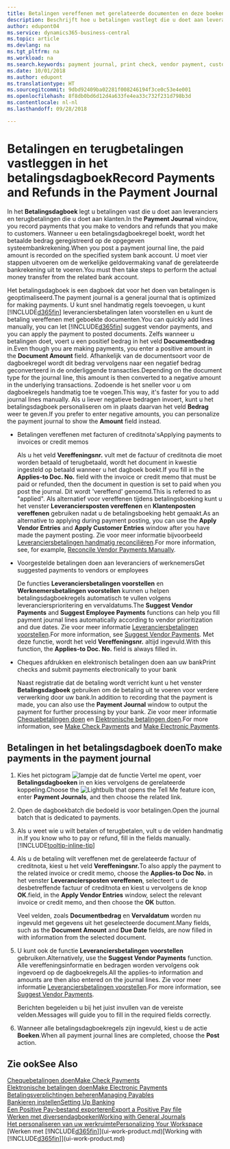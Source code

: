 ```yaml
---
title: Betalingen vereffenen met gerelateerde documenten en deze boeken | Microsoft Docs
description: Beschrijft hoe u betalingen vastlegt die u doet aan leveranciers en terugbetalingen die u doet aan klanten.
author: edupont04
ms.service: dynamics365-business-central
ms.topic: article
ms.devlang: na
ms.tgt_pltfrm: na
ms.workload: na
ms.search.keywords: payment journal, print check, vendor payment, customer refund, creditor, debt, balance due, AP
ms.date: 10/01/2018
ms.author: edupont
ms.translationtype: HT
ms.sourcegitcommit: 9dbd92409ba02281f008246194f3ce0c53e4e001
ms.openlocfilehash: 8f8db0bd6d12d4a633fe4ea33c732f231d798b3d
ms.contentlocale: nl-nl
ms.lasthandoff: 09/28/2018

---
```

# <a name="record-payments-and-refunds-in-the-payment-journal"></a><span data-ttu-id="37e09-103">Betalingen en terugbetalingen vastleggen in het betalingsdagboek</span><span class="sxs-lookup"><span data-stu-id="37e09-103">Record Payments and Refunds in the Payment Journal</span></span>

<span data-ttu-id="37e09-104">In het **Betalingsdagboek** legt u betalingen vast die u doet aan leveranciers en terugbetalingen die u doet aan klanten.</span><span class="sxs-lookup"><span data-stu-id="37e09-104">In the **Payment Journal** window, you record payments that you make to vendors and refunds that you make to customers.</span></span> <span data-ttu-id="37e09-105">Wanneer u een betalingsdagboekregel boekt, wordt het betaalde bedrag geregistreerd op de opgegeven systeembankrekening.</span><span class="sxs-lookup"><span data-stu-id="37e09-105">When you post a payment journal line, the paid amount is recorded on the specified system bank account.</span></span> <span data-ttu-id="37e09-106">U moet vier stappen uitvoeren om de werkelijke geldovermaking vanaf de gerelateerde bankrekening uit te voeren.</span><span class="sxs-lookup"><span data-stu-id="37e09-106">You must then take steps to perform the actual money transfer from the related bank account.</span></span>  

<span data-ttu-id="37e09-107">Het betalingsdagboek is een dagboek dat voor het doen van betalingen is geoptimaliseerd.</span><span class="sxs-lookup"><span data-stu-id="37e09-107">The payment journal is a general journal that is optimized for making payments.</span></span> <span data-ttu-id="37e09-108">U kunt snel handmatig regels toevoegen, u kunt [!INCLUDE[d365fin](includes/d365fin_md.md)] leveranciersbetalingen laten voorstellen en u kunt de betaling vereffenen met geboekte documenten.</span><span class="sxs-lookup"><span data-stu-id="37e09-108">You can quickly add lines manually, you can let [!INCLUDE[d365fin](includes/d365fin_md.md)] suggest vendor payments, and you can apply the payment to posted documents.</span></span> <span data-ttu-id="37e09-109">Zelfs wanneer u betalingen doet, voert u een positief bedrag in het veld **Documentbedrag** in.</span><span class="sxs-lookup"><span data-stu-id="37e09-109">Even though you are making payments, you enter a positive amount in the **Document Amount** field.</span></span> <span data-ttu-id="37e09-110">Afhankelijk van de documentsoort voor de dagboekregel wordt dit bedrag vervolgens naar een negatief bedrag geconverteerd in de onderliggende transacties.</span><span class="sxs-lookup"><span data-stu-id="37e09-110">Depending on the document type for the journal line, this amount is then converted to a negative amount in the underlying transactions.</span></span> <span data-ttu-id="37e09-111">Zodoende is het sneller voor u om dagboekregels handmatig toe te voegen.</span><span class="sxs-lookup"><span data-stu-id="37e09-111">This way, it's faster for you to add journal lines manually.</span></span> <span data-ttu-id="37e09-112">Als u liever negatieve bedragen invoert, kunt u het betalingsdagboek personaliseren om in plaats daarvan het veld **Bedrag** weer te geven.</span><span class="sxs-lookup"><span data-stu-id="37e09-112">If you prefer to enter negative amounts, you can personalize the payment journal to show the **Amount** field instead.</span></span>  

- <span data-ttu-id="37e09-113">Betalingen vereffenen met facturen of creditnota's</span><span class="sxs-lookup"><span data-stu-id="37e09-113">Applying payments to invoices or credit memos</span></span>

    <span data-ttu-id="37e09-114">Als u het veld **Vereffeningsnr.** vult met de factuur of creditnota die moet worden betaald of terugbetaald, wordt het document in kwestie ingesteld op betaald wanneer u het dagboek boekt.</span><span class="sxs-lookup"><span data-stu-id="37e09-114">If you fill in the **Applies-to Doc. No.** field with the invoice or credit memo that must be paid or refunded, then the document in question is set to paid when you post the journal.</span></span> <span data-ttu-id="37e09-115">Dit wordt 'vereffend' genoemd.</span><span class="sxs-lookup"><span data-stu-id="37e09-115">This is referred to as "applied".</span></span> <span data-ttu-id="37e09-116">Als alternatief voor vereffenen tijdens betalingsboeking kunt u het venster **Leveranciersposten vereffenen** en **Klantenposten vereffenen** gebruiken nadat u de betalingsboeking hebt gemaakt.</span><span class="sxs-lookup"><span data-stu-id="37e09-116">As an alternative to applying during payment posting, you can use the **Apply Vendor Entries** and **Apply Customer Entries** window after you have made the payment posting.</span></span> <span data-ttu-id="37e09-117">Zie voor meer informatie bijvoorbeeld [Leveranciersbetalingen handmatig reconciliëren](payables-how-apply-purchase-transactions-manually.md).</span><span class="sxs-lookup"><span data-stu-id="37e09-117">For more information, see, for example, [Reconcile Vendor Payments Manually](payables-how-apply-purchase-transactions-manually.md).</span></span>  

- <span data-ttu-id="37e09-118">Voorgestelde betalingen doen aan leveranciers of werknemers</span><span class="sxs-lookup"><span data-stu-id="37e09-118">Get suggested payments to vendors or employees</span></span> 

    <span data-ttu-id="37e09-119">De functies **Leveranciersbetalingen voorstellen** en **Werknemersbetalingen voorstellen** kunnen u helpen betalingsdagboekregels automatisch te vullen volgens leveranciersprioritering en vervaldatums.</span><span class="sxs-lookup"><span data-stu-id="37e09-119">The **Suggest Vendor Payments** and **Suggest Employee Payments** functions can help you fill payment journal lines automatically according to vendor prioritization and due dates.</span></span> <span data-ttu-id="37e09-120">Zie voor meer informatie [Leveranciersbetalingen voorstellen](payables-how-suggest-vendor-payments.md).</span><span class="sxs-lookup"><span data-stu-id="37e09-120">For more information, see [Suggest Vendor Payments](payables-how-suggest-vendor-payments.md).</span></span> <span data-ttu-id="37e09-121">Met deze functie, wordt het veld **Vereffeningsnr.** altijd ingevuld.</span><span class="sxs-lookup"><span data-stu-id="37e09-121">With this function, the **Applies-to Doc. No.** field is always filled in.</span></span>  

- <span data-ttu-id="37e09-122">Cheques afdrukken en elektronisch betalingen doen aan uw bank</span><span class="sxs-lookup"><span data-stu-id="37e09-122">Print checks and submit payments electronically to your bank</span></span>

    <span data-ttu-id="37e09-123">Naast registratie dat de betaling wordt verricht kunt u het venster **Betalingsdagboek** gebruiken om de betaling uit te voeren voor verdere verwerking door uw bank.</span><span class="sxs-lookup"><span data-stu-id="37e09-123">In addition to recording that the payment is made, you can also use the **Payment Journal** window to output the payment for further processing by your bank.</span></span> <span data-ttu-id="37e09-124">Zie voor meer informatie [Chequebetalingen doen](payables-how-work-checks.md) en [Elektronische betalingen doen](payables-how-export-payments-bank-file.md).</span><span class="sxs-lookup"><span data-stu-id="37e09-124">For more information, see [Make Check Payments](payables-how-work-checks.md) and [Make Electronic Payments](payables-how-export-payments-bank-file.md).</span></span>  

## <a name="to-make-payments-in-the-payment-journal"></a><span data-ttu-id="37e09-125">Betalingen in het betalingsdagboek doen</span><span class="sxs-lookup"><span data-stu-id="37e09-125">To make payments in the payment journal</span></span> 

1. <span data-ttu-id="37e09-126">Kies het pictogram ![lampje dat de functie Vertel me opent](media/ui-search/search_small.png "Vertel me wat u wilt doen"), voer **Betalingsdagboeken** in en kies vervolgens de gerelateerde koppeling.</span><span class="sxs-lookup"><span data-stu-id="37e09-126">Choose the ![Lightbulb that opens the Tell Me feature](media/ui-search/search_small.png "Tell me what you want to do") icon, enter **Payment Journals**, and then choose the related link.</span></span>
2. <span data-ttu-id="37e09-127">Open de dagboekbatch die bedoeld is voor betalingen.</span><span class="sxs-lookup"><span data-stu-id="37e09-127">Open the journal batch that is dedicated to payments.</span></span>
3. <span data-ttu-id="37e09-128">Als u weet wie u wilt betalen of terugbetalen, vult u de velden handmatig in.</span><span class="sxs-lookup"><span data-stu-id="37e09-128">If you know who to pay or refund, fill in the fields manually.</span></span> [!INCLUDE[tooltip-inline-tip](includes/tooltip-inline-tip_md.md)]
4. <span data-ttu-id="37e09-129">Als u de betaling wilt vereffenen met de gerelateerde factuur of creditnota, kiest u het veld **Vereffeningsnr.**</span><span class="sxs-lookup"><span data-stu-id="37e09-129">To also apply the payment to the related invoice or credit memo, choose the **Applies-to Doc No.**</span></span> <span data-ttu-id="37e09-130">in het venster **Leveranciersposten vereffenen**, selecteert u de desbetreffende factuur of creditnota en kiest u vervolgens de knop **OK**.</span><span class="sxs-lookup"><span data-stu-id="37e09-130">field, in the **Apply Vendor Entries** window, select the relevant invoice or credit memo, and then choose the **OK** button.</span></span>

    <span data-ttu-id="37e09-131">Veel velden, zoals **Documentbedrag** en **Vervaldatum** worden nu ingevuld met gegevens uit het geselecteerde document.</span><span class="sxs-lookup"><span data-stu-id="37e09-131">Many fields, such as the **Document Amount** and **Due Date** fields, are now filled in with information from the selected document.</span></span>
5. <span data-ttu-id="37e09-132">U kunt ook de functie **Leveranciersbetalingen voorstellen** gebruiken.</span><span class="sxs-lookup"><span data-stu-id="37e09-132">Alternatively, use the **Suggest Vendor Payments** function.</span></span> <span data-ttu-id="37e09-133">Alle vereffeningsinformatie en bedragen worden vervolgens ook ingevoerd op de dagboekregels.</span><span class="sxs-lookup"><span data-stu-id="37e09-133">All the applies-to information and amounts are then also entered on the journal lines.</span></span> <span data-ttu-id="37e09-134">Zie voor meer informatie [Leveranciersbetalingen voorstellen](payables-how-suggest-vendor-payments.md).</span><span class="sxs-lookup"><span data-stu-id="37e09-134">For more information, see [Suggest Vendor Payments](payables-how-suggest-vendor-payments.md).</span></span>

    <span data-ttu-id="37e09-135">Berichten begeleiden u bij het juist invullen van de vereiste velden.</span><span class="sxs-lookup"><span data-stu-id="37e09-135">Messages will guide you to fill in the required fields correctly.</span></span>
6.  <span data-ttu-id="37e09-136">Wanneer alle betalingsdagboekregels zijn ingevuld, kiest u de actie **Boeken**.</span><span class="sxs-lookup"><span data-stu-id="37e09-136">When all payment journal lines are completed, choose the **Post** action.</span></span>

## <a name="see-also"></a><span data-ttu-id="37e09-137">Zie ook</span><span class="sxs-lookup"><span data-stu-id="37e09-137">See Also</span></span>
[<span data-ttu-id="37e09-138">Chequebetalingen doen</span><span class="sxs-lookup"><span data-stu-id="37e09-138">Make Check Payments</span></span>](payables-how-work-checks.md)  
[<span data-ttu-id="37e09-139">Elektronische betalingen doen</span><span class="sxs-lookup"><span data-stu-id="37e09-139">Make Electronic Payments</span></span>](payables-how-export-payments-bank-file.md)  
[<span data-ttu-id="37e09-140">Betalingsverplichtingen beheren</span><span class="sxs-lookup"><span data-stu-id="37e09-140">Managing Payables</span></span>](payables-manage-payables.md)  
[<span data-ttu-id="37e09-141">Bankieren instellen</span><span class="sxs-lookup"><span data-stu-id="37e09-141">Setting Up Banking</span></span>](bank-setup-banking.md)  
[<span data-ttu-id="37e09-142">Een Positive Pay-bestand exporteren</span><span class="sxs-lookup"><span data-stu-id="37e09-142">Export a Positive Pay file</span></span>](finance-how-positive-pay.md)  
[<span data-ttu-id="37e09-143">Werken met diversendagboeken</span><span class="sxs-lookup"><span data-stu-id="37e09-143">Working with General Journals</span></span>](ui-work-general-journals.md)  
[<span data-ttu-id="37e09-144">Het personaliseren van uw werkruimte</span><span class="sxs-lookup"><span data-stu-id="37e09-144">Personalizing Your Workspace</span></span>](ui-personalization-user.md)  
<span data-ttu-id="37e09-145">[Werken met [!INCLUDE[d365fin](includes/d365fin_md.md)]](ui-work-product.md)</span><span class="sxs-lookup"><span data-stu-id="37e09-145">[Working with [!INCLUDE[d365fin](includes/d365fin_md.md)]](ui-work-product.md)</span></span>  

